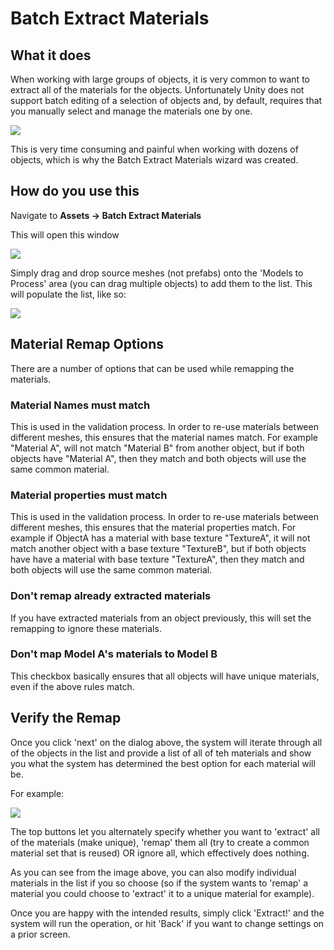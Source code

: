 # Batch Extract Materials

## What it does

When working with large groups of objects, it is very common to want to extract all of the materials for the objects. Unfortunately Unity does not support batch editing of a selection of objects and, by default, requires that you manually select and manage the materials one by one.

![](../Images/materialmultiedit.png)

This is very time consuming and painful when working with dozens of objects, which is why the Batch Extract Materials wizard was created.

## How do you use this

Navigate to **Assets -> Batch Extract Materials**

This will open this window

![](../Images/BatchExtractWindow.png)

Simply drag and drop source meshes (not prefabs) onto the 'Models to Process' area (you can drag multiple objects) to add them to the list. This will populate the list, like so:

![](../Images/MultipleObjectsBatchMaterial.png)

## Material Remap Options

There are a number of options that can be used while remapping the materials.

### Material Names must match

This is used in the validation process. In order to re-use materials between different meshes, this ensures that the material names match. For example "Material A", will not match "Material B" from another object, but if both objects have "Material A", then they match and both objects will use the same common material.

### Material properties must match

This is used in the validation process. In order to re-use materials between different meshes, this ensures that the material properties match. For example if ObjectA has a material with base texture "TextureA", it will not match another object with a base texture "TextureB", but if both objects have have a material with base texture "TextureA", then they match and both objects will use the same common material. 

### Don't remap already extracted materials

If you have extracted materials from an object previously, this will set the remapping to ignore these materials.

### Don't map Model A's materials to Model B

This checkbox basically ensures that all objects will have unique materials, even if the above rules match. 

## Verify the Remap

Once you click 'next' on the dialog above, the system will iterate through all of the objects in the list and provide a list of all of teh materials and show you what the system has determined the best option for each material will be.

For example:

![](../Images/VerifyExtractMaterials.png)

The top buttons let you alternately specify whether you want to 'extract' all of the materials (make unique), 'remap' them all (try to create a common material set that is reused) OR ignore all, which effectively does nothing.

As you can see from the image above, you can also modify individual materials in the list if you so choose (so if the system wants to 'remap' a material you could choose to 'extract' it to a unique material for example).

Once you are happy with the intended results, simply click 'Extract!' and the system will run the operation, or hit 'Back' if you want to change settings on a prior screen.
